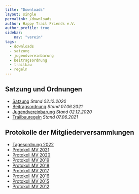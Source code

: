 ```yaml
---
title: "Downloads"
layout: single
permalink: /downloads
author: Happy Trail Friends e.V.
author_profile: true
sidebar:
    nav: "verein"
tags:
  - downloads
  - satzung
  - jugendvereinbarung
  - beitragsordnung
  - trailbau
  - regeln
---
```


## Satzung und Ordnungen
* [Satzung](/assets/documents/Satzung.pdf) *Stand 02.12.2020*
* [Beitragsordnung](/assets/documents/Beitragsordnung.pdf) *Stand 07.06.2021*
* [Jugendvereinbarung](/assets/documents/Jugendvereinbarung.pdf) *Stand 02.12.2020*
* [Trailbauregeln](/assets/documents/Trailbauregeln.pdf) *Stand 07.06.2021*

## Protokolle der Mitgliederversammlungen
* [Tagesordnung 2022](/assets/documents/tagesordnungen/tagesordnung-mv-2022.pdf)
* [Protokoll MV 2021](/assets/documents/protokolle/protokoll-mv-2021.pdf)
* [Protokoll MV 2020](/assets/documents/protokolle/protokoll-mv-2020.pdf)
* [Protokoll MV 2019](/assets/documents/protokolle/protokoll-mv-2019.pdf)
* [Protokoll MV 2018](/assets/documents/protokolle/protokoll-mv-2018.pdf)
* [Protokoll MV 2017](/assets/documents/protokolle/protokoll-mv-2017.pdf)
* [Protokoll MV 2016](/assets/documents/protokolle/protokoll-mv-2016.pdf)
* [Protokoll MV 2015](/assets/documents/protokolle/protokoll-mv-2015.pdf)
* [Protokoll MV 2012](/assets/documents/protokolle/protokoll-mv-2012.pdf)